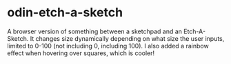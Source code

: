 # odin-etch-a-sketch
A browser version of something between a sketchpad and an Etch-A-Sketch.
It changes size dynamically depending on what size the user inputs, limited to 0-100 (not including 0, including 100).
I also added a rainbow effect when hovering over squares, which is cooler!
